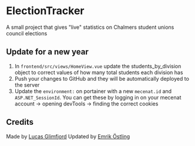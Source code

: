 # ElectionTracker

A small project that gives "live" statistics on Chalmers student unions council elections

## Update for a new year

1. In `frontend/src/views/HomeView.vue` update the students_by_division object to correct values of how many total students each division has
2. Push your changes to GitHub and they will be automatically deployed to the server
3. Update the `environment:` on portainer with a new `mecenat.id` and `ASP.NET_SessionId`. You can get these by logging in on your mecenat account -> opening devTools -> finding the correct cookies


<!-- 3. build the project using `yarn build`
4. copy `frontend/public` and `../getData.sh` to the correct place for hosting -->
<!-- 5. Update the `../getData.sh` file with the location for the `data.json` file (last part of the script) -->
<!-- 6. Setup something that makes the `../getData.sh` file periodically update. For example a cronjob or similar. Alternatively run the file manually whenever you want updated values from mecenat -->

## Credits

Made by [Lucas Glimfjord](https://github.com/hallavad)
Updated by [Emrik Östling](https://github.com/C4illin)
